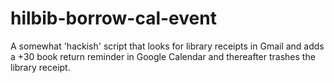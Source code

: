 # hilbib-borrow-cal-event
A somewhat 'hackish' script that looks for library receipts in Gmail and adds a +30 book return reminder in Google Calendar and thereafter trashes the library receipt.
